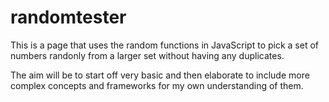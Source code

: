 # randomtester
This is a page that uses the random functions in JavaScript to pick a set of numbers randonly from a larger set without having any duplicates.

The aim will be to start off very basic and then elaborate to include more complex concepts and frameworks for my own understanding of them.
